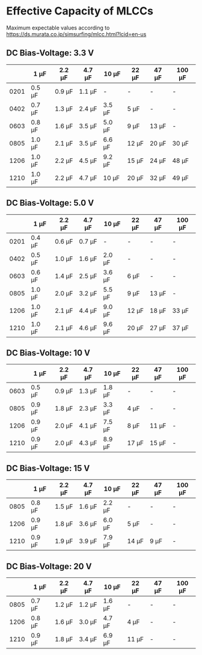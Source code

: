 Effective Capacity of MLCCs
===========================

Maximum expectable values according to https://ds.murata.co.jp/simsurfing/mlcc.html?lcid=en-us


DC Bias-Voltage: 3.3 V
----------------------

|	|1 µF	|2.2 µF	|4.7 µF	|10 µF	|22 µF	|47 µF	|100 µF
|---	|---	|---	|---	|---	|---	|---	|---
0201	|0.5 µF	|0.9 µF	|1.1 µF	|-	|-	|-	|-
0402	|0.7 µF	|1.3 µF	|2.4 µF	|3.5 µF	|5 µF	|-	|-
0603	|0.8 µF	|1.6 µF	|3.5 µF	|5.0 µF	|9 µF	|13 µF	|-
0805	|1.0 µF	|2.1 µF	|3.5 µF	|6.6 µF	|12 µF	|20 µF	|30 µF
1206	|1.0 µF	|2.2 µF	|4.5 µF	|9.2 µF	|15 µF	|24 µF	|48 µF
1210	|1.0 µF	|2.2 µF	|4.7 µF	|10 µF	|20 µF	|32 µF	|49 µF


DC Bias-Voltage: 5.0 V
----------------------

|	|1 µF	|2.2 µF	|4.7 µF	|10 µF	|22 µF	|47 µF	|100 µF
|---	|---	|---	|---	|---	|---	|---	|---
0201	|0.4 µF	|0.6 µF	|0.7 µF	|-	|-	|-	|-
0402	|0.5 µF	|1.0 µF	|1.6 µF	|2.0 µF	|-	|-	|-
0603	|0.6 µF	|1.4 µF	|2.5 µF	|3.6 µF	|6 µF	|-	|-
0805	|1.0 µF	|2.0 µF	|3.2 µF	|5.5 µF	|9 µF	|13 µF	|-
1206	|1.0 µF	|2.1 µF	|4.4 µF	|9.0 µF	|12 µF	|18 µF	|33 µF
1210	|1.0 µF	|2.1 µF	|4.6 µF	|9.6 µF	|20 µF	|27 µF	|37 µF


DC Bias-Voltage: 10 V
---------------------

|	|1 µF	|2.2 µF	|4.7 µF	|10 µF	|22 µF	|47 µF	|100 µF
|---	|---	|---	|---	|---	|---	|---	|---
0603	|0.5 µF	|0.9 µF	|1.3 µF	|1.8 µF	|-	|-	|-
0805	|0.9 µF	|1.8 µF	|2.3 µF	|3.3 µF	|4 µF	|-	|-
1206	|0.9 µF	|2.0 µF	|4.1 µF	|7.5 µF	|8 µF	|11 µF	|-
1210	|0.9 µF	|2.0 µF	|4.3 µF	|8.9 µF	|17 µF	|15 µF	|-


DC Bias-Voltage: 15 V
---------------------

|	|1 µF	|2.2 µF	|4.7 µF	|10 µF	|22 µF	|47 µF	|100 µF
|---	|---	|---	|---	|---	|---	|---	|---
0805	|0.8 µF	|1.5 µF	|1.6 µF	|2.2 µF	|-	|-	|-
1206	|0.9 µF	|1.8 µF	|3.6 µF	|6.0 µF	|5 µF	|-	|-
1210	|0.9 µF	|1.9 µF	|3.9 µF	|7.9 µF	|14 µF	|9 µF	|-


DC Bias-Voltage: 20 V
---------------------

|	|1 µF	|2.2 µF	|4.7 µF	|10 µF	|22 µF	|47 µF	|100 µF
|---	|---	|---	|---	|---	|---	|---	|---
0805	|0.7 µF	|1.2 µF	|1.2 µF	|1.6 µF	|-	|-	|-
1206	|0.8 µF	|1.6 µF	|3.0 µF	|4.7 µF	|4 µF	|-	|-
1210	|0.9 µF	|1.8 µF	|3.4 µF	|6.9 µF	|11 µF	|-	|-


